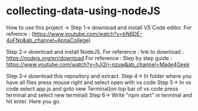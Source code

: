 # collecting-data-using-nodeJS
How to use this project -> 
Step 1-> download and install VS Code editor.
For refrence : (https://www.youtube.com/watch?v=bN6DE-4uFNo&ab_channel=ApnaCollege)

Step 2-> download and install NodeJS.
For reference : link to download : https://nodejs.org/en/download
For reference : Step by step guide : https://www.youtube.com/watch?v=hJj2rj-nzuw&ab_channel=Made4Geek

Step 3-> download this repository and extract.
Step 4-> In folder where you have all files press mouse right and select open with vs code
Step 5-> In vs code select app.js and goto new Terminal(on top bar of vs code press terminal and select new terminal)
Step 6-> Write "npm start" in terminal and hit enter. Here you go.

